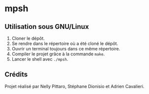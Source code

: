 # mpsh

## Utilisation sous GNU/Linux

1. Cloner le dépôt.
2. Se rendre dans le répertoire où a été cloné le dépôt.
3. Ouvrir un terminal toujours dans ce même répertoire.
4. Compiler le projet grâce à la commande `make`.
5. Lancer le shell avec `./mpsh`.

## Crédits

Projet réalisé par Nelly Pittaro, Stéphane Dionisio et Adrien Cavalieri.
